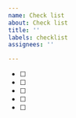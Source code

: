 ```yaml
---
name: Check list
about: Check list
title: ''
labels: checklist
assignees: ''

---
```


- [ ]
- [ ]
- [ ]
- [ ]
- [ ]
